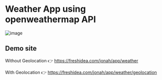 # Weather App using openweathermap API



![image](https://user-images.githubusercontent.com/20955511/111051345-0bcff300-845b-11eb-80ca-717a9a838e2c.png)


## Demo site

Without Geolocation 👉 https://freshidea.com/jonah/app/weather

With Geolocation 👉 https://freshidea.com/jonah/app/weather/geolocation
